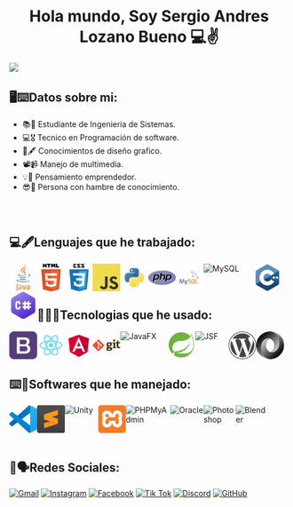 <div>
<h1 align ="center"> Hola mundo, Soy Sergio Andres Lozano Bueno 💻✌️ </h1>
</div>

<img src="https://github.com/SergiusYT/SergiusYT/blob/main/banner.gif">



<h2>🖥️⌨️Datos sobre mi:</h2>

- 📚📖 Estudiante de Ingenieria de Sistemas.
- 💻🎖️ Tecnico en Programación de software.
- 🎨🖋️ Conocimientos de diseño grafico.
- 📽️📹 Manejo de multimedia.
- 💡🧠 Pensamiento emprendedor.
- 😎🧐 Persona con hambre de conocimiento.

<br><br> 

<h2>💻🖋️Lenguajes que he trabajado:</h2>

<div>
<img align="left" alt="Java" width="50px" src="https://github.com/github/explore/raw/main/topics/java/java.png" />

<img align="left" alt="HTML5" width="50px" src="https://github.com/github/explore/raw/main/topics/html/html.png" />

<img align="left" alt="CSS3" width="50px" src="https://github.com/github/explore/raw/main/topics/css/css.png" />

<img align="left" alt="JavaScript" width="50px" src="https://github.com/github/explore/raw/main/topics/javascript/javascript.png" />

<img align="left" alt="Python" width="50px" src="https://github.com/github/explore/raw/main/topics/python/python.png" />

<img align="left" alt="PHP" width="50px" src="https://github.com/github/explore/raw/main/topics/php/php.png" />

<img align="left" alt="MySQL" width="50px" src="https://github.com/github/explore/raw/main/topics/mysql/mysql.png" />

<img align="left" alt="MySQL" width="90px" src="https://www.mytecbits.com/wp-content/uploads/SQL.png" />

<img align="left" alt="C++" width="50px" src="https://github.com/github/explore/raw/main/topics/cpp/cpp.png" />

<img align="left" alt="C#" width="50px" src="https://github.com/github/explore/raw/main/topics/csharp/csharp.png" />

</div>

<br><br><br> 


<h2>👨‍💻💡Tecnologias que he usado:</h2>
<div>
<img align="left" alt="Bootstrap" width="50px" src="https://github.com/github/explore/raw/main/topics/bootstrap/bootstrap.png" />

<img align="left" alt="Angular" width="50px" src="https://github.com/github/explore/raw/main/topics/react/react.png" />
    
<img align="left" alt="Angular" width="50px" src="https://github.com/github/explore/raw/main/topics/angular/angular.png" />
    
<img align="left" alt="Git" width="50px" src="https://github.com/github/explore/raw/main/topics/git/git.png" />

<img align="left" alt="JavaFX" width="85px" src="https://upload.wikimedia.org/wikipedia/en/c/cc/JavaFX_Logo.png" />

<img align="left" alt="Spring Boot" width="50px" src="https://github.com/github/explore/raw/main/topics/spring/spring.png" />

<img align="left" alt="JSF" width="60px" src="https://blogger.googleusercontent.com/img/b/R29vZ2xl/AVvXsEhg-f1CaCAoVA-QQ3RQykEYGMDCXXoQg0PWu_e87LtR8gyG1yq5wbEoZM2-oHFP98k6WZm9cBqcRpQTlzi3-T2LpiRwDOKqRDwK1AolN0aphDMS4OKxCqTMM1gArHaLLz5HPUT3sNOo5Q/s1600/JSF-Logo-2+-+small.png" />

<img align="left" alt="Wordpress" width="50px" src="https://github.com/github/explore/raw/main/topics/wordpress/wordpress.png" />
    
<img align="left" alt="JSON" width="50px" src="https://github.com/github/explore/raw/main/topics/json/json.png" />
    
</div>

<br><br><br> 

<h2>⌨️🔧Softwares que he manejado:</h2>
<div>
<img align="left" alt="Visual Studio Code" width="50px" src="https://github.com/github/explore/raw/main/topics/visual-studio-code/visual-studio-code.png" />
    
<img align="left" alt="Sublime Text" width="50px" src="https://github.com/github/explore/raw/main/topics/sublime-text/sublime-text.png" />

<img align="left" alt="Unity" width="60px" src="https://encrypted-tbn0.gstatic.com/images?q=tbn:ANd9GcRwQpZjTBNnCdDy2zZGrxzczWojFV038k3CVEmwzxxbPw&s" />

<img align="left" alt="XAMPP" width="50px" src="https://github.com/github/explore/raw/main/topics/xampp/xampp.png" />

<img align="left" alt="PHPMyAdmin" width="80px" src="https://upload.wikimedia.org/wikipedia/commons/9/95/PhpMyAdmin_logo.png" />
    
<img align="left" alt="Oracle" width="60px" src="https://encrypted-tbn0.gstatic.com/images?q=tbn:ANd9GcSkiZL1Ar7xAHHVu5CbcRBshhjdGdnuAzDsF5Zvv0k7Tw&s" />

<img align="left" alt="Photoshop" width="58px" src="https://encrypted-tbn0.gstatic.com/images?q=tbn:ANd9GcTq_OIcvt_9h8vKbB2-R0vqsc-RVoaX53Vl4-vkQ_Ln0A&s" />
    
<img align="left" alt="Blender" width="55px" src="https://w7.pngwing.com/pngs/772/151/png-transparent-blender-logo-tech-companies-thumbnail.png" />

</div>

<br><br><br>  <br> 
<h2>👥🗣️Redes Sociales:</h2>

[![Gmail](https://img.shields.io/badge/%3A-Gmail-%2316b81b?logo=gmail)](mailto:sergiolozanobueno2005@gmail.com) [![Instagram](https://img.shields.io/badge/:-Instagram-red?logo=instagram)](https://instagram.com/sergio_andres_lozano_?igshid=OGQ5ZDc2ODk2ZA==)  [![Facebook](https://img.shields.io/badge/%3A-Facebook-blue?logo=facebook)](https://www.facebook.com/sergioandres.lozanobuenos.7?mibextid=ZbWKwL)   [![Tik Tok](https://img.shields.io/badge/%3A-Tik%20Tok-gray?logo=tiktok)](https://www.tiktok.com/@sergiusyt007?_t=8gALdL1rk5F&_r=1) [![Discord](https://img.shields.io/badge/%3A-Discord-%234437b3?logo=discord)](https://discordapp.com/users/755600862780588084)  [![GitHub](https://img.shields.io/badge/%3A-GitHub-black?logo=github)](https://github.com/SergiusYT) 

